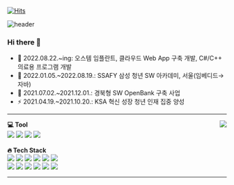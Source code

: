<!-- 
**Paransaik/Paransaik** is a ✨ _special_ ✨ repository because its `README.md` (this file) appears on your GitHub profile.
Here are some ideas to get you started:
<div>
    - 🔭 I’m currently working on ...
    - 🌱 I’m currently learning ...
    - 👯 I’m looking to collaborate on ...
    - 🤔 I’m looking for help with ...
    - 💬 Ask me about ...
    - 📫 How to reach me: ...
    - 😄 Pronouns: ...
    - ⚡ Fun fact: ...
</div>
-->

[![Hits](https://hits.seeyoufarm.com/api/count/incr/badge.svg?url=https%3A%2F%2Fgithub.com%2FParansaik&count_bg=%2386A1FF&title_bg=%23276AFF&icon=linux.svg&icon_color=%23000000&title=hits&edge_flat=true)](https://hits.seeyoufarm.com)

![header](https://capsule-render.vercel.app/api?type=waving&color=75BDE0&height=150&section=header&text=Jeong%20Tae%20Yeong&fontSize=60)

### Hi there 👋

- 🔭 2022.08.22.~ing: 오스템 임플란트, 클라우드 Web App 구축 개발, C#/C++ 의료용 프로그램 개발
- 🌱 2022.01.05.~2022.08.19.: SSAFY 삼성 청년 SW 아카데미, 서울(임베디드→자바)
- 🤔 2021.07.02.~2021.12.01.: 경북형 SW OpenBank 구축 사업
- ⚡ 2021.04.19.~2021.10.20.: KSA 혁신 성장 청년 인재 집중 양성

<!-- - 🔭 I’m currently working on Web & Algorithm
- 🌱 I’m currently learning Spring
- 🤔 I’m looking for help with MVC
- 💬 Ask me about ...
- 📫 How to reach me: Taeyeong.jeong419@gmail.com
- ⚡ Fun fact: So, you're a developer? That means you copy code from stack overflow right? -->

---

<div align="center">

  <!-- [![Solved.ac profile](http://mazassumnida.wtf/api/v2/generate_badge?boj=haramel49)](https://solved.ac/haramel49) -->
  <img align="right" src="http://mazassumnida.wtf/api/v2/generate_badge?boj=haramel49" />

  <div align="left">
      <strong> 💻 Tool</strong>
    <div>
        <img src="https://img.shields.io/badge/IntelliJ IDEA-000000?style=flat_square&logo=IntelliJ IDEA&logoColor=white">
        <img src="https://img.shields.io/badge/Visual%20Studio%20Code-5C2D91.svg?&style=flat_square&logo=Visual%20Studio&logoColor=white">
        <img src="https://img.shields.io/badge/Visual%20Studio%20Code-007ACC.svg?&style=flat_square&logo=Visual%20Studio%20Code&logoColor=white">
        <img src="https://img.shields.io/badge/GitHub-181717?style=flat_square&logo=GitHub&logoColor=white">
    </div>
      </br>
      <strong> 🔥 Tech Stack</strong>
    <div>
        <img src="https://img.shields.io/badge/Linux-FCC624?style=flat_square&logo=Linux&logoColor=black">
        <img src="https://img.shields.io/badge/Ubuntu-E95420?style=flat_square&logo=Ubuntu&logoColor=white">
        <img src="https://img.shields.io/badge/JAVA-007396?style=flat_square&logo=java&logoColor=white">
        <img src="https://img.shields.io/badge/C++/C-00599C?style= flat_square&logo=C&logoColor=white">
        <img src="https://img.shields.io/badge/Spring_Boot-6DB33F?style=flat_square&logo=SpringBoot&logoColor=white">
        <img src="https://img.shields.io/badge/Mysql-4479A1?style=flat_square&logo=Mysql&logoColor=white">
    </div>
    <div>
        <img src="https://img.shields.io/badge/MsSql-003B57?style=flat_square&logo=SQLite&logoColor=white">
        <img src="https://img.shields.io/badge/Docker-2496ED?style= flat_square&logo=Docker&logoColor=white">
        <img src="https://img.shields.io/badge/Jenkins-D24939?style= flat_square&logo=Jenkins&logoColor=white">
        <img src="https://img.shields.io/badge/HTML-E34F26?style=flat_square&logo=Html5&logoColor=black">
        <img src="https://img.shields.io/badge/Css-1572B6?style=flat_square&logo=CSS3&logoColor=black">
        <img src="https://img.shields.io/badge/Javascript-F7DF1E?style=flat_square&logo=Javascript&logoColor=black">
    </div>
  </div>
</div>

<!-- 
## 🐌 A Little Bit Of

<!--
<img src="https://img.shields.io/badge/Android-3DDC84?style= flat_square&logo=Android&logoColor=black">
<img src="https://img.shields.io/badge/Node.js-339933?style= flat_square&logo=Node.js&logoColor=black">
<img src="https://img.shields.io/badge/AWS-232F3E?style= flat_square&logo=AmazonAWS&logoColor=white">
<br>
<br>
## 📌 Tech Of Interest
<img src="https://img.shields.io/badge/MSA-543DE0?style= flat_square&logo=Polywork&logoColor=black">
<img src="https://img.shields.io/badge/Netflix_oss-E50914?style= flat_square&logo=Netflix&logoColor=black">
<img src="https://img.shields.io/badge/Apache Kafka-231F20?style= flat_square&logo=ApacheKafka&logoColor=white">
<img src="https://img.shields.io/badge/Spring Cloud-6DB33F?style= flat_square&logo=Spring&logoColor=white">

<img src="https://img.shields.io/badge/Kubernetes-326CE5?style= flat_square&logo=Kubernetes&logoColor=white">
-->

<!-- 
<img width=350px height=165px src="https://github-readme-stats.vercel.app/api?username=Paransaik&show_icons=true&theme=apprentice"/>

[![Top Langs](https://github-readme-stats.vercel.app/api/top-langs/?username=Paransaik&layout=compact&theme=apprentice)](https://github.com/anuraghazra/github-readme-stats) -->
----
